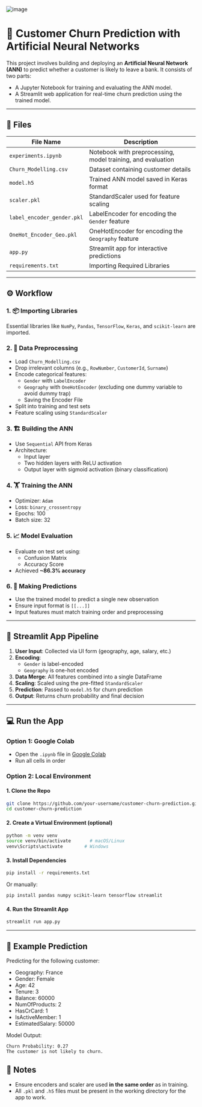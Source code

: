 ![image](https://github.com/user-attachments/assets/d12194da-7cea-4d9e-b4ca-9de147aa64cf)
# 🧠 Customer Churn Prediction with Artificial Neural Networks

This project involves building and deploying an **Artificial Neural Network (ANN)** to predict whether a customer is likely to leave a bank. It consists of two parts:

- A Jupyter Notebook for training and evaluating the ANN model.
- A Streamlit web application for real-time churn prediction using the trained model.

 






---

## 📁 Files

| File Name                                               | Description                                                |
|---------------------------------------------------------|------------------------------------------------------------|
| `experiments.ipynb`                                     | Notebook with preprocessing, model training, and evaluation|
| `Churn_Modelling.csv`                                   | Dataset containing customer details                        |
| `model.h5`                                              | Trained ANN model saved in Keras format                    |
| `scaler.pkl`                                            | StandardScaler used for feature scaling                    |
| `label_encoder_gender.pkl`                              | LabelEncoder for encoding the `Gender` feature             |
| `OneHot_Encoder_Geo.pkl`                                | OneHotEncoder for encoding the `Geography` feature         |
| `app.py`                                                | Streamlit app for interactive predictions                  |
| `requirements.txt`                                      |Importing Required Libraries                                |

---

## ⚙️ Workflow

### 1. 📦 Importing Libraries
Essential libraries like `NumPy`, `Pandas`, `TensorFlow`, `Keras`, and `scikit-learn` are imported.

### 2. 🧹 Data Preprocessing
- Load `Churn_Modelling.csv`
- Drop irrelevant columns (e.g., `RowNumber`, `CustomerId`, `Surname`)
- Encode categorical features:
  - `Gender` with `LabelEncoder`
  - `Geography` with `OneHotEncoder` (excluding one dummy variable to avoid dummy trap)
  - Saving the Encoder File
- Split into training and test sets
- Feature scaling using `StandardScaler`

### 3. 🏗️ Building the ANN
- Use `Sequential` API from Keras
- Architecture:
  - Input layer
  - Two hidden layers with ReLU activation
  - Output layer with sigmoid activation (binary classification)

### 4. 🏋️ Training the ANN
- Optimizer: `Adam`
- Loss: `binary_crossentropy`
- Epochs: 100
- Batch size: 32

### 5. 📈 Model Evaluation
- Evaluate on test set using:
  - Confusion Matrix
  - Accuracy Score
- Achieved **~86.3% accuracy**

### 6. 🔮 Making Predictions
- Use the trained model to predict a single new observation
- Ensure input format is `[[...]]`
- Input features must match training order and preprocessing

---

## 🧬 Streamlit App Pipeline

1. **User Input**: Collected via UI form (geography, age, salary, etc.)
2. **Encoding**:
   - `Gender` is label-encoded
   - `Geography` is one-hot encoded
3. **Data Merge**: All features combined into a single DataFrame
4. **Scaling**: Scaled using the pre-fitted `StandardScaler`
5. **Prediction**: Passed to `model.h5` for churn prediction
6. **Output**: Returns churn probability and final decision

---

## 💻 Run the App

### Option 1: Google Colab
- Open the `.ipynb` file in [Google Colab](https://colab.research.google.com)
- Run all cells in order

### Option 2: Local Environment

#### 1. Clone the Repo

```bash
git clone https://github.com/your-username/customer-churn-prediction.git
cd customer-churn-prediction
```

#### 2. Create a Virtual Environment (optional)

```bash
python -m venv venv
source venv/bin/activate       # macOS/Linux
venv\Scripts\activate        # Windows
```

#### 3. Install Dependencies

```bash
pip install -r requirements.txt
```

Or manually:

```bash
pip install pandas numpy scikit-learn tensorflow streamlit
```

#### 4. Run the Streamlit App

```bash
streamlit run app.py
```

---

## 🎯 Example Prediction

Predicting for the following customer:

- Geography: France
- Gender: Female
- Age: 42
- Tenure: 3
- Balance: 60000
- NumOfProducts: 2
- HasCrCard: 1
- IsActiveMember: 1
- EstimatedSalary: 50000

Model Output:
```
Churn Probability: 0.27
The customer is not likely to churn.
```



## 📝 Notes

- Ensure encoders and scaler are used **in the same order** as in training.
- All `.pkl` and `.h5` files must be present in the working directory for the app to work.

